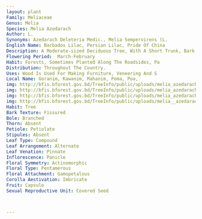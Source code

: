 ```yaml
---
layout: plant
Family: Meliaceae
Genus: Melia
Species: Melia Azedarach
Author: L.
Synonyms: Azedarach Deleteria Medic., Melia Sempervirens (L.
English Name: Barbados Lilac, Persian Lilac, Pride Of China
Description: A Moderate-sized Deciduous Tree, With A Short Trunk, Bark Greyish-brown, Smooth, Lenticellate, Becoming Lightly Fissured Or Scaling With Age, Inner Bark Yellowish. Twig 6-8 Mm In Diameter, Covered With Fulvous Stellate Hairs. Leaves 15-80 Cm Long, Petioles 8-30 Cm Long, Terete, Lenticellate, Swollen At The Base, Leaflets 3-8 Ã— 1.0-2.5 Cm, Ovate Or Oblong-lanceolate To Elliptic, Acuminate At The Apex, Acute To Rounded At The Base, Margin Entire To Variously Serrate, Subglabrous To Shortly Pubescent, Lateral Nerves 7-10 On Each Side Of The Midvein, Subsquarrose To Weakly Ascendent And Arcuate, Looped At The Margin, Petiolules 3-6 Mm Long. Thyrses Axillary Or On Short Shoots And In Axils Of Rudimentary Leaves Thereon, 10-22 Cm Long, Bearing Fascicles Of Scented Flowers. Flowers Bracteate, Bracts 3-10 Mm Long, Filiform, Pubescent, Caducous, Bracteoles Similar But Smaller, Pedicels 2-4 Mm Long. Calyx Lobes Ovate, C 2 Mm Long, Stellate Hairy Outside, Margin Ciliate. Petals 6-10 Ã— 1-2 Mm, Narrowly Oblong, White To Lilac Or Bluish, Stellate And Simple Hairy Outside, Sometimes Simple Hairy Inside, Midvein Conspicuous. Staminal Tube Subglabrous Outside, Densely Hairy Inside, Lobes 2- Or 4-fid, Sometimes Irregularly So, Anthers C 1.5 Mm Long, Apiculate, Hairy, Disk Obscure And Closely Enveloping The Ovary, Pistil Glabrous, Stigmas C 0.5 Mm Long. Fruit A Drupe, 2-4 Ã— 1-2 Cm, Plum-shaped, Glabrous, Yellowish-brown When Ripe. Seeds Oblong, C 3.5 Ã— 1.5 Mm, Smooth, Brown.
Flowering Period:  March-February
Habit: Forests, Sometimes Planted Along The Roadsides, Pa
Distribution: Throughout The Country.
Uses: Wood Is Used For Making Furniture, Veneering And S
Local Name: Goranim, Kawanim, Mahanim, Poma, Poa, 
img: http://bfis.bforest.gov.bd/TreeInfo/public/uploads/melia_azedarach3.jpg
img: http://bfis.bforest.gov.bd/TreeInfo/public/uploads/melia_azedarach4.jpg
img: http://bfis.bforest.gov.bd/TreeInfo/public/uploads/melia_azedarach2.jpg
img: http://bfis.bforest.gov.bd/TreeInfo/public/uploads/melia__azedarach5.jpg
Habit: Tree
Bark Texture: Fissured
Bole: Branched
Thorn: Absent
Petiole: Petiolate
Stipules: Absent
Leaf Type: Compound
Leaf Arrangement: Alternate
Leaf Venation: Pinnate
Inflorescence: Panicle
Floral Symmetry: Actinomorphic
Floral Type: Pentamerous
Floral Attachment: Gamopetalous
Corolla Aestivation: Imbricate
Fruit: Capsule
Sexual Reproductive Unit: Covered Seed



---
```


